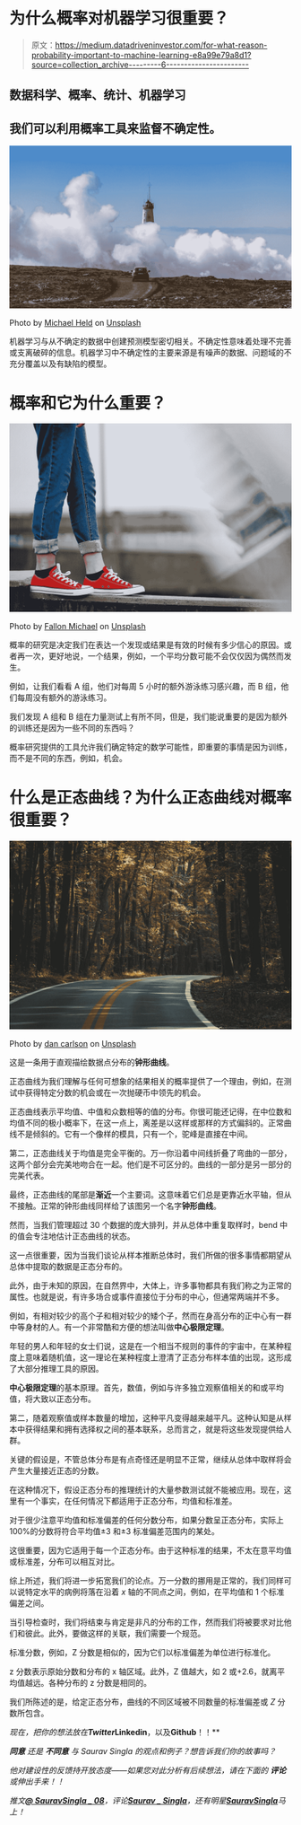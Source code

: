 # 为什么概率对机器学习很重要？

> 原文：<https://medium.datadriveninvestor.com/for-what-reason-probability-important-to-machine-learning-e8a99e79a8d1?source=collection_archive---------6----------------------->

## 数据科学、概率、统计、机器学习

## 我们可以利用概率工具来监督不确定性。

![](img/b3aa33f3cf15c50f530f5abc8a8ca530.png)

Photo by [Michael Held](https://unsplash.com/@michaelheld?utm_source=medium&utm_medium=referral) on [Unsplash](https://unsplash.com?utm_source=medium&utm_medium=referral)

机器学习与从不确定的数据中创建预测模型密切相关。不确定性意味着处理不完善或支离破碎的信息。机器学习中不确定性的主要来源是有噪声的数据、问题域的不充分覆盖以及有缺陷的模型。

# 概率和它为什么重要？

![](img/4d1524ce6d817f2768e946b9a080224a.png)

Photo by [Fallon Michael](https://unsplash.com/@fallonmichaeltx?utm_source=medium&utm_medium=referral) on [Unsplash](https://unsplash.com?utm_source=medium&utm_medium=referral)

概率的研究是决定我们在表达一个发现或结果是有效的时候有多少信心的原因。或者再一次，更好地说，一个结果，例如，一个平均分数可能不会仅仅因为偶然而发生。

例如，让我们看看 A 组，他们对每周 5 小时的额外游泳练习感兴趣，而 B 组，他们每周没有额外的游泳练习。

我们发现 A 组和 B 组在力量测试上有所不同，但是，我们能说重要的是因为额外的训练还是因为一些不同的东西吗？

概率研究提供的工具允许我们确定特定的数学可能性，即重要的事情是因为训练，而不是不同的东西，例如，机会。

# **什么是正态曲线？为什么正态曲线对概率很重要？**

![](img/7f0faa0fcb6e1b508a63efcf652cd6db.png)

Photo by [dan carlson](https://unsplash.com/@dan_carl5on?utm_source=medium&utm_medium=referral) on [Unsplash](https://unsplash.com?utm_source=medium&utm_medium=referral)

这是一条用于直观描绘数据点分布的**钟形曲线**。

正态曲线为我们理解与任何可想象的结果相关的概率提供了一个理由，例如，在测试中获得特定分数的机会或在一次抛硬币中领先的机会。

正态曲线表示平均值、中值和众数相等的值的分布。你很可能还记得，在中位数和均值不同的极小概率下，在这一点上，离差是以这样或那样的方式偏斜的。正常曲线不是倾斜的。它有一个像样的模具，只有一个，驼峰是直接在中间。

第二，正态曲线关于均值是完全平衡的。万一你沿着中间线折叠了弯曲的一部分，这两个部分会完美地吻合在一起。他们是不可区分的。曲线的一部分是另一部分的完美代表。

最终，正态曲线的尾部是**渐近**一个主要词。这意味着它们总是更靠近水平轴，但从不接触。正常的钟形曲线同样给了该图另一个名字**钟形曲线**。

然而，当我们管理超过 30 个数据的庞大排列，并从总体中重复取样时，bend 中的值会专注地估计正态曲线的状态。

这一点很重要，因为当我们谈论从样本推断总体时，我们所做的很多事情都期望从总体中提取的数据是正态分布的。

此外，由于未知的原因，在自然界中，大体上，许多事物都具有我们称之为正常的属性。也就是说，有许多场合或事件直接位于分布的中心，但通常两端并不多。

例如，有相对较少的高个子和相对较少的矮个子，然而在身高分布的正中心有一群中等身材的人。有一个非常酷和方便的想法叫做**中心极限定理**。

年轻的男人和年轻的女士们说，这是在一个相当不规则的事件的宇宙中，在某种程度上意味着随机值，这一理论在某种程度上澄清了正态分布样本值的出现，这形成了大部分推理工具的原因。

**中心极限定理**的基本原理。首先，数值，例如与许多独立观察值相关的和或平均值，将大致以正态分布。

第二，随着观察值或样本数量的增加，这种平凡变得越来越平凡。这种认知是从样本中获得结果和拥有选择权之间的基本联系，总而言之，就是将这些发现提供给人群。

关键的假设是，不管总体分布是有点奇怪还是明显不正常，继续从总体中取样将会产生大量接近正态的分数。

在这种情况下，假设正态分布的推理统计的大量参数测试就不能被应用。现在，这里有一个事实，在任何情况下都适用于正态分布，均值和标准差。

对于很少注意平均值和标准偏差的任何分数分布，如果分数呈正态分布，实际上 100%的分数将符合平均值±3 和±3 标准偏差范围内的某处。

这很重要，因为它适用于每一个正态分布。由于这种标准的结果，不太在意平均值或标准差，分布可以相互对比。

综上所述，我们将进一步拓宽我们的论点。万一分数的挪用是正常的，我们同样可以说特定水平的病例将落在沿着 *x* 轴的不同点之间，例如，在平均值和 1 个标准偏差之间。

当引导检查时，我们将结束与肯定是非凡的分布的工作，然而我们将被要求对比他们和彼此。此外，要做这样的关联，我们需要一个规范。

标准分数，例如，Z 分数是相似的，因为它们以标准偏差为单位进行标准化。

z 分数表示原始分数和分布的 x 轴区域。此外，Z 值越大，如 2 或+2.6，就离平均值越远。各种分布的 z 分数是相同的。

我们所陈述的是，给定正态分布，曲线的不同区域被不同数量的标准偏差或 *Z* 分数所包含。

*现在，把你的想法放在****Twitter*******Linkedin****，以及****Github****！！**

****同意*** *还是* ***不同意*** *与 Saurav Singla 的观点和例子？想告诉我们你的故事吗？**

**他对建设性的反馈持开放态度——如果您对此分析有后续想法，请在下面的* ***评论*** *或伸出手来！！**

**推文*[***@ SauravSingla _ 08***](https://twitter.com/SAURAVSINGLA_08)*，评论*[***Saurav _ Singla***](http://www.linkedin.com/in/saurav-singla-5b412320)*，还有明星*[***SauravSingla***](https://github.com/sauravsingla)*马上！**